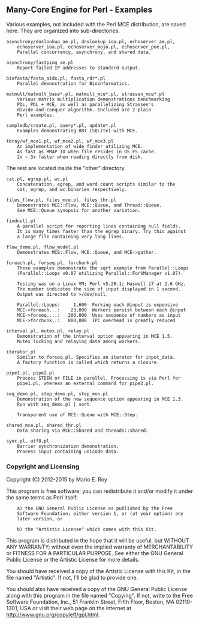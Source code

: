 ## Many-Core Engine for Perl - Examples

Various examples, not included with the Perl MCE distribution, are saved here.
They are organized into sub-directories.

    asynchrony/dnslookup_ae.pl, dnslookup_ioa.pl, echoserver_ae.pl,
        echoserver_ioa.pl, echoserver_mojo.pl, echoserver_poe.pl,
        Parallel concurrency, asynchrony, and shared data.

    asynchrony/fastping_ae.pl
        Report failed IP addresses to standard output.

    biofasta/fasta_aidx.pl, fasta_rdr*.pl
        Parallel demonstration for Bioinformatics.

    matmult/matmult_base*.pl, matmult_mce*.pl, strassen_mce*.pl
        Various matrix multiplication demonstrations benchmarking
        PDL, PDL + MCE, as well as parallelizing Strassen's
        divide-and-conquer algorithm. Included are 2 plain
        Perl examples.

    sampledb/create.pl, query*.pl, update*.pl
        Examples demonstrating DBI (SQLite) with MCE.

    tbray/wf_mce1.pl, wf_mce2.pl, wf_mce3.pl
        An implementation of wide finder utilizing MCE.
        As fast as MMAP IO when file resides in OS FS cache.
        2x ~ 3x faster when reading directly from disk.

The rest are located inside the "other" directory.

    cat.pl, egrep.pl, wc.pl
        Concatenation, egrep, and word count scripts similar to the
        cat, egrep, and wc binaries respectively.

    files_flow.pl, files_mce.pl, files_thr.pl
        Demonstrates MCE::Flow, MCE::Queue, and Thread::Queue.
        See MCE::Queue synopsis for another variation.

    findnull.pl
        A parallel script for reporting lines containing null fields.
        It is many times faster than the egrep binary. Try this against
        a large file containing very long lines.

    flow_demo.pl, flow_model.pl
        Demonstrates MCE::Flow, MCE::Queue, and MCE->gather.

    foreach.pl, forseq.pl, forchunk.pl
        These examples demonstrate the sqrt example from Parallel::Loops
        (Parallel::Loops v0.07 utilizing Parallel::ForkManager v1.07).

        Testing was on a Linux VM; Perl v5.20.1; Haswell i7 at 2.6 GHz.
        The number indicates the size of input displayed in 1 second.
        Output was directed to >/dev/null.

        Parallel::Loops:     1,600  Forking each @input is expensive
        MCE->foreach...:    23,000  Workers persist between each @input
        MCE->forseq....:   200,000  Uses sequence of numbers as input
        MCE->forchunk..:   800,000  IPC overhead is greatly reduced

    interval.pl, mutex.pl, relay.pl
        Demonstration of the interval option appearing in MCE 1.5.
        Mutex locking and relaying data among workers.

    iterator.pl
        Similar to forseq.pl. Specifies an iterator for input_data.
        A factory function is called which returns a closure.

    pipe1.pl, pipe2.pl
        Process STDIN or FILE in parallel. Processing is via Perl for
        pipe1.pl, whereas an external command for pipe2.pl.

    seq_demo.pl, step_demo.pl, step_mon.pl
        Demonstration of the new sequence option appearing in MCE 1.3.
        Run with seq_demo.pl | sort

        Transparent use of MCE::Queue with MCE::Step.

    shared_mce.pl, shared_thr.pl
        Data sharing via MCE::Shared and threads::shared.

    sync.pl, utf8.pl
        Barrier synchronization demonstration.
        Process input containing unicode data.

### Copyright and Licensing

Copyright (C) 2012-2015 by Mario E. Roy <marioeroy AT gmail DOT com>

This program is free software; you can redistribute it and/or modify
it under the same terms as Perl itself:

        a) the GNU General Public License as published by the Free
        Software Foundation; either version 1, or (at your option) any
        later version, or

        b) the "Artistic License" which comes with this Kit.

This program is distributed in the hope that it will be useful,
but WITHOUT ANY WARRANTY; without even the implied warranty of
MERCHANTABILITY or FITNESS FOR A PARTICULAR PURPOSE.  See either
the GNU General Public License or the Artistic License for more details.

You should have received a copy of the Artistic License with this
Kit, in the file named "Artistic".  If not, I'll be glad to provide one.

You should also have received a copy of the GNU General Public License
along with this program in the file named "Copying". If not, write to the
Free Software Foundation, Inc., 51 Franklin Street, Fifth Floor,
Boston, MA 02110-1301, USA or visit their web page on the internet at
http://www.gnu.org/copyleft/gpl.html.

